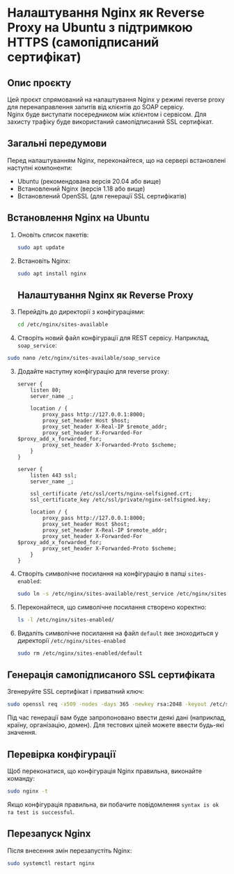 # Налаштування Nginx як Reverse Proxy на Ubuntu з підтримкою HTTPS (самопідписаний сертифікат)

## Опис проєкту
Цей проєкт спрямований на налаштування Nginx у режимі reverse proxy для перенаправлення запитів від клієнтів до SOAP сервісу.  
Nginx буде виступати посередником між клієнтом і сервісом. Для захисту трафіку буде використаний самопідписаний SSL сертифікат.

## Загальні передумови
Перед налаштуванням Nginx, переконайтеся, що на сервері встановлені наступні компоненти:
- Ubuntu (рекомендована версія 20.04 або вище)
- Встановлений Nginx (версія 1.18 або вище)
- Встановлений OpenSSL (для генерації SSL сертифікатів)

## Встановлення Nginx на Ubuntu

1. Оновіть список пакетів:
    ```bash
    sudo apt update
    ```
2. Встановіть Nginx:
    ```bash
    sudo apt install nginx
   ```
   ## Налаштування Nginx як Reverse Proxy

1. Перейдіть до директорії з конфігураціями:
    ```bash
    cd /etc/nginx/sites-available
    ```

2. Створіть новий файл конфігурації для REST сервісу. Наприклад, `soap_service`:
```bash
sudo nano /etc/nginx/sites-available/soap_service
```
3. Додайте наступну конфігурацію для reverse proxy:
    ```nginx
    server {
        listen 80;
        server_name _;
        
        location / {
            proxy_pass http://127.0.0.1:8000;
            proxy_set_header Host $host;
            proxy_set_header X-Real-IP $remote_addr;
            proxy_set_header X-Forwarded-For $proxy_add_x_forwarded_for;
            proxy_set_header X-Forwarded-Proto $scheme;
        }
    }

    server {
        listen 443 ssl;
        server_name _;

        ssl_certificate /etc/ssl/certs/nginx-selfsigned.crt;
        ssl_certificate_key /etc/ssl/private/nginx-selfsigned.key;

        location / {
            proxy_pass http://127.0.0.1:8000;
            proxy_set_header Host $host;
            proxy_set_header X-Real-IP $remote_addr;
            proxy_set_header X-Forwarded-For $proxy_add_x_forwarded_for;
            proxy_set_header X-Forwarded-Proto $scheme;
        }
    }
    ```
4. Створіть символічне посилання на конфігурацію в папці `sites-enabled`:
    ```bash
    sudo ln -s /etc/nginx/sites-available/rest_service /etc/nginx/sites-enabled/
    ```   

5. Переконайтеся, що символічне посилання створено коректно:
    ```bash
    ls -l /etc/nginx/sites-enabled/
    ```
6. Видаліть символічне посилання на файл ```default``` яке зноходиться у директорії ```/etc/nginx/sites-enabled```
   ```bash
   sudo rm /etc/nginx/sites-enabled/default
   ```

## Генерація самопідписаного SSL сертифіката

Згенеруйте SSL сертифікат і приватний ключ:
```bash
sudo openssl req -x509 -nodes -days 365 -newkey rsa:2048 -keyout /etc/ssl/private/nginx-selfsigned.key -out /etc/ssl/certs/nginx-selfsigned.crt
```

Під час генерації вам буде запропоновано ввести деякі дані (наприклад, країну, організацію, домен). Для тестових цілей можете ввести будь-які значення.

## Перевірка конфігурації
Щоб переконатися, що конфігурація Nginx правильна, виконайте команду:
 ```bash
sudo nginx -t
 ```
Якщо конфігурація правильна, ви побачите повідомлення `syntax is ok та test is successful`.

## Перезапуск Nginx

Після внесення змін перезапустіть Nginx:
```bash
sudo systemctl restart nginx
